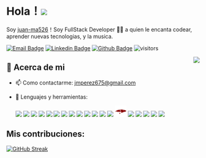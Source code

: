 # Hola！<img src="https://user-images.githubusercontent.com/5679180/79618120-0daffb80-80be-11ea-819e-d2b0fa904d07.gif" width="27px"> 

Soy [juan-ma526](https://github.com/juan-ma526)！Soy FullStack Developer 👨‍💻 a quien le encanta codear, aprender nuevas tecnologias, y la musica.

[![Email Badge](https://img.shields.io/badge/-Email-c14438?style=flat-square&logo=Gmail&logoColor=white&link=mailto:jmperez675@gmail.com)](mailto:jmperez675@gmail.com)
[![Linkedin Badge](https://img.shields.io/badge/LinkedIn-0077B5?style=flat-square&logo=linkedin&logoColor=white&link=https://www.linkedin.com/in/juan-martin-perez-2ba243246)](https://www.linkedin.com/in/juan-martin-perez-2ba243246)
[![Github Badge](https://img.shields.io/badge/-Github-232323?style=flat-square&logo=Github&logoColor=white&link=https://github.com/juan-ma526)](https://github.com/juan-ma526)
![visitors](https://visitor-badge.laobi.icu/badge?page_id=juan-ma526)

<img align="right" src="https://github-readme-stats-git-masterrstaa-rickstaa.vercel.app/api?username=juan-ma526&show_icons=true&theme=tokyonight&hide_border=true">



## 🧐 Acerca de mi

<!-- 👨‍💻 My blog: http://yaronzz.top -->
- 📫 Como contactarme: jmperez675@gmail.com
- 🌱 Lenguajes y herramientas: 

    <div>
        <code><img height="30" src="https://img.shields.io/badge/HTML5-E34F26?style=for-the-badge&logo=html5&logoColor=white"></code>
        <code><img height="30" src="https://img.shields.io/badge/next.js-000000?style=for-the-badge&logo=nextdotjs&logoColor=white"></code>
          <code><img height="30" src="https://img.shields.io/badge/Tailwind_CSS-38B2AC?style=for-the-badge&logo=tailwind-css&logoColor=white"></code>
        <code><img height="30" src="https://img.shields.io/badge/TypeScript-007ACC?style=for-the-badge&logo=typescript&logoColor=white"></code>
        <code><img height="30" src="https://img.shields.io/badge/React-20232A?style=for-the-badge&logo=react&logoColor=61DAFB"></code>
        <code><img height="30" src="https://img.shields.io/badge/Redux-593D88?style=for-the-badge&logo=redux&logoColor=white"></code>
        <code><img height="30" src="https://img.shields.io/badge/Sass-CC6699?style=for-the-badge&logo=sass&logoColor=white"></code>
        <code><img height="30" src="https://img.shields.io/badge/CSS3-1572B6?style=for-the-badge&logo=css3&logoColor=white"></code>
        <code><img height="30" src="https://img.shields.io/badge/JavaScript-323330?style=for-the-badge&logo=javascript&logoColor=F7DF1E"></code>
        <code><img height="30" src="https://img.shields.io/badge/GIT-E44C30?style=for-the-badge&logo=git&logoColor=white"></code>
        <code><img height="30" src="https://img.shields.io/badge/GitHub-100000?style=for-the-badge&logo=github&logoColor=white"></code>
        <code><img height="30" src="https://img.shields.io/badge/Express.js-000000?style=for-the-badge&logo=express&logoColor=white"></code>
        <code><img height="30" src="https://img.shields.io/badge/Node.js-339933?style=for-the-badge&logo=nodedotjs&logoColor=white"></code>
         <code><img height="30" src="https://raw.githubusercontent.com/github/explore/80688e429a7d4ef2fca1e82350fe8e3517d3494d/topics/mongoose/mongoose.png"></code>
        <code><img height="30" src="https://img.shields.io/badge/MongoDB-4EA94B?style=for-the-badge&logo=mongodb&logoColor=white"></code>       
        <code><img height="30" src="https://img.shields.io/badge/Sequelize-52B0E7?style=for-the-badge&logo=Sequelize&logoColor=white"></code>
        <code><img height="30" src="https://img.shields.io/badge/PostgreSQL-316192?style=for-the-badge&logo=postgresql&logoColor=white"></code>
        <code><img height="30" src="https://img.shields.io/badge/Linux-FCC624?style=for-the-badge&logo=linux&logoColor=black"></code>
        <code><img height="30" src="https://img.shields.io/badge/VSCode-0078D4?style=for-the-badge&logo=visual%20studio%20code&logoColor=white"></code>
    </div>

## Mis contribuciones:

[![GitHub Streak](https://streak-stats.demolab.com?user=juan-ma526&theme=dark)](https://git.io/streak-stats)
